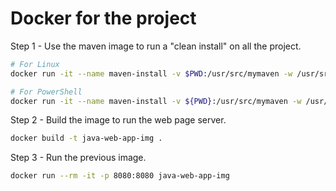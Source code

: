 # Docker for the project

Step 1 - Use the maven image to run a "clean install" on all the project.

```bash
# For Linux
docker run -it --name maven-install -v $PWD:/usr/src/mymaven -w /usr/src/mymaven maven mvn clean install

# For PowerShell
docker run -it --name maven-install -v ${PWD}:/usr/src/mymaven -w /usr/src/mymaven maven mvn clean install
```

Step 2 - Build the image to run the web page server.

```bash
docker build -t java-web-app-img .
```

Step 3 - Run the previous image.

```bash
docker run --rm -it -p 8080:8080 java-web-app-img
```